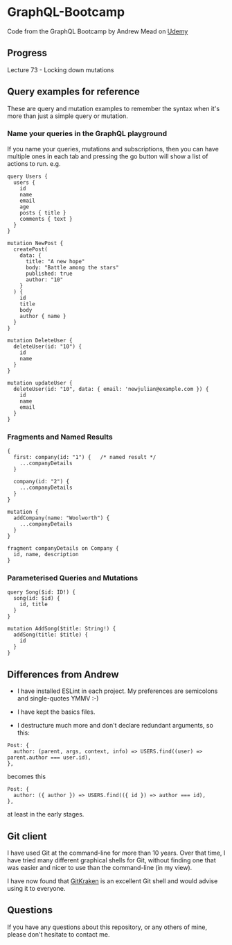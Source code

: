 # GraphQL-Bootcamp
Code from the GraphQL Bootcamp by Andrew Mead on [Udemy](https://www.udemy.com/course/graphql-bootcamp)

## Progress

Lecture 73 - Locking down mutations

## Query examples for reference

These are query and mutation examples to remember the syntax when it's more than
just a simple query or mutation.

### Name your queries in the GraphQL playground

If you name your queries, mutations and subscriptions, then you can have
multiple ones in each tab and pressing the go button will show a list
of actions to run. e.g.

```
query Users {
  users {
    id
    name
    email
    age
    posts { title }
    comments { text }
  }
}

mutation NewPost {
  createPost(
    data: {
      title: "A new hope"
      body: "Battle among the stars"
      published: true
      author: "10"
    }
  ) {
    id
    title
    body
    author { name }
  }
}

mutation DeleteUser {
  deleteUser(id: "10") {
    id
    name
  }
}

mutation updateUser {
  deleteUser(id: "10", data: { email: 'newjulian@example.com }) {
    id
    name
    email
  }
}
```

### Fragments and Named Results
```
{
  first: company(id: "1") {   /* named result */
    ...companyDetails
  }

  company(id: "2") {
    ...companyDetails
  }
}

mutation {
  addCompany(name: "Woolworth") {
    ...companyDetails
  }
}

fragment companyDetails on Company {
  id, name, description
}
```

### Parameterised Queries and Mutations
```
query Song($id: ID!) {
  song(id: $id) {
    id, title
  }
}

mutation AddSong($title: String!) {
  addSong(title: $title) {
    id
  }
}
```

## Differences from Andrew

* I have installed ESLint in each project. My preferences are semicolons and
  single-quotes YMMV :-)

* I have kept the basics files.

* I destructure much more and don't declare redundant arguments, so this:

```
Post: {
  author: (parent, args, context, info) => USERS.find((user) => parent.author === user.id),
},
```

becomes this

```
Post: {
  author: ({ author }) => USERS.find(({ id }) => author === id),
},
```

at least in the early stages.

## Git client

I have used Git at the command-line for more than 10 years. Over that time, I have tried
many different graphical shells for Git, without finding one that was easier
and nicer to use than the command-line (in my view).

I have now found that [GitKraken](https://www.gitkraken.com) is an excellent
Git shell and would advise using it to everyone.

## Questions

If you have any questions about this repository, or any others of mine, please
don't hesitate to contact me.
